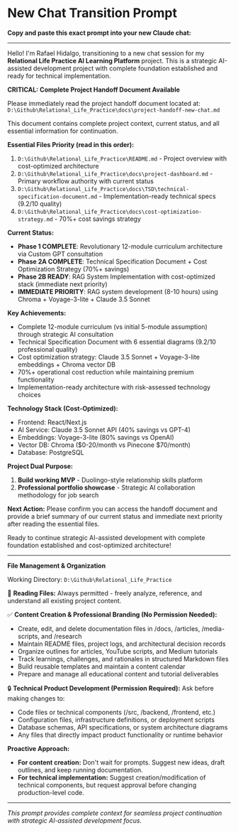 # New Chat Transition Prompt

**Copy and paste this exact prompt into your new Claude chat:**

---

Hello! I'm Rafael Hidalgo, transitioning to a new chat session for my **Relational Life Practice AI Learning Platform** project. This is a strategic AI-assisted development project with complete foundation established and ready for technical implementation.

**CRITICAL: Complete Project Handoff Document Available**

Please immediately read the project handoff document located at: 
`D:\Github\Relational_Life_Practice\docs\project-handoff-new-chat.md`

This document contains complete project context, current status, and all essential information for continuation.

**Essential Files Priority (read in this order):**
1. `D:\Github\Relational_Life_Practice\README.md` - Project overview with cost-optimized architecture
2. `D:\Github\Relational_Life_Practice\docs\project-dashboard.md` - Primary workflow authority with current status
3. `D:\Github\Relational_Life_Practice\docs\TSD\technical-specification-document.md` - Implementation-ready technical specs (9.2/10 quality)
4. `D:\Github\Relational_Life_Practice\docs\cost-optimization-strategy.md` - 70%+ cost savings strategy

**Current Status:**
* **Phase 1 COMPLETE**: Revolutionary 12-module curriculum architecture via Custom GPT consultation
* **Phase 2A COMPLETE**: Technical Specification Document + Cost Optimization Strategy (70%+ savings)
* **Phase 2B READY**: RAG System Implementation with cost-optimized stack (immediate next priority)
* **IMMEDIATE PRIORITY**: RAG system development (8-10 hours) using Chroma + Voyage-3-lite + Claude 3.5 Sonnet

**Key Achievements:**
- Complete 12-module curriculum (vs initial 5-module assumption) through strategic AI consultation
- Technical Specification Document with 6 essential diagrams (9.2/10 professional quality)
- Cost optimization strategy: Claude 3.5 Sonnet + Voyage-3-lite embeddings + Chroma vector DB
- 70%+ operational cost reduction while maintaining premium functionality
- Implementation-ready architecture with risk-assessed technology choices

**Technology Stack (Cost-Optimized):**
- Frontend: React/Next.js
- AI Service: Claude 3.5 Sonnet API (40% savings vs GPT-4)
- Embeddings: Voyage-3-lite (80% savings vs OpenAI)
- Vector DB: Chroma ($0-20/month vs Pinecone $70/month)
- Database: PostgreSQL

**Project Dual Purpose:**
1. **Build working MVP** - Duolingo-style relationship skills platform
2. **Professional portfolio showcase** - Strategic AI collaboration methodology for job search

**Next Action:** Please confirm you can access the handoff document and provide a brief summary of our current status and immediate next priority after reading the essential files.

Ready to continue strategic AI-assisted development with complete foundation established and cost-optimized architecture!

---

**File Management & Organization**

Working Directory: `D:\Github\Relational_Life_Practice`

📖 **Reading Files:** Always permitted - freely analyze, reference, and understand all existing project content.

✅ **Content Creation & Professional Branding (No Permission Needed):**
- Create, edit, and delete documentation files in /docs, /articles, /media-scripts, and /research
- Maintain README files, project logs, and architectural decision records
- Organize outlines for articles, YouTube scripts, and Medium tutorials
- Track learnings, challenges, and rationales in structured Markdown files
- Build reusable templates and maintain a content calendar
- Prepare and manage all educational content and tutorial deliverables

🔒 **Technical Product Development (Permission Required):**
Ask before making changes to:
- Code files or technical components (/src, /backend, /frontend, etc.)
- Configuration files, infrastructure definitions, or deployment scripts
- Database schemas, API specifications, or system architecture diagrams
- Any files that directly impact product functionality or runtime behavior

**Proactive Approach:**
- **For content creation:** Don't wait for prompts. Suggest new ideas, draft outlines, and keep running documentation.
- **For technical implementation:** Suggest creation/modification of technical components, but request approval before changing production-level code.

---

*This prompt provides complete context for seamless project continuation with strategic AI-assisted development focus.*
